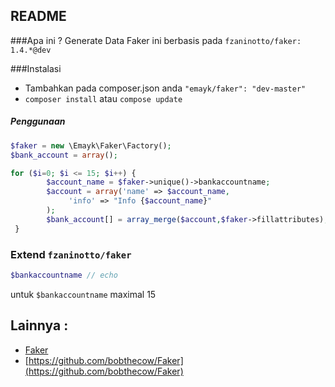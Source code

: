 ## README

###Apa ini ?
Generate Data Faker ini berbasis pada `fzaninotto/faker: 1.4.*@dev`

###Instalasi
 - Tambahkan pada composer.json anda `"emayk/faker": "dev-master"`
 - `composer install` atau `compose update`

##### Penggunaan


```php
$faker = new \Emayk\Faker\Factory();
$bank_account = array();

for ($i=0; $i <= 15; $i++) {
		$account_name = $faker->unique()->bankaccountname;
		$account = array('name' => $account_name,
			 'info' => "Info {$account_name}"
		);
		$bank_account[] = array_merge($account,$faker->fillattributes);
 }
```

### Extend `fzaninotto/faker`

```php
$bankaccountname // echo
```

untuk `$bankaccountname` maximal 15

## Lainnya :
- [Faker](https://github.com/fzaninotto/Faker)
- [https://github.com/bobthecow/Faker](https://github.com/bobthecow/Faker)

